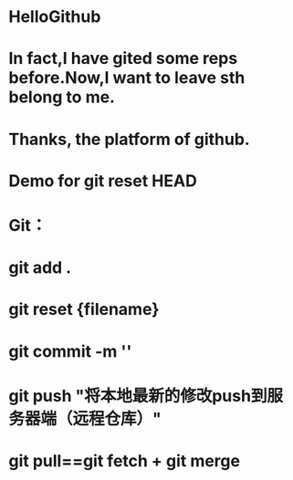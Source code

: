 # HelloGithub
# In fact,I have gited some reps before.Now,I want to leave sth belong to me.
# Thanks, the platform of github.

# Demo for git reset HEAD
# Git：
# git add .
# git reset {filename}
# git commit -m ''
# git push "将本地最新的修改push到服务器端（远程仓库）"

# git pull==git fetch + git merge
